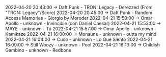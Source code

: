 2022-04-20 20:43:00 -> Daft Punk - TRON: Legacy - Derezzed (From "TRON: Legacy"/Score)
2022-04-20 20:45:00 -> Daft Punk - Random Access Memories - Giorgio by Moroder
2022-04-21 15:50:00 -> Omar Apollo - unknown - Invincible (con Daniel Caesar)
2022-04-21 15:53:00 -> MAYE - unknown - Tú
2022-04-21 15:57:00 -> Omar Apollo - unknown - Kamikaze
2022-04-21 16:00:00 -> Monsune - unknown - outta my mind
2022-04-21 16:04:00 -> Cuco - unknown - Lo Que Siento
2022-04-21 16:09:00 -> Still Woozy - unknown - Pool
2022-04-21 16:13:00 -> Childish Gambino - unknown - Redbone
